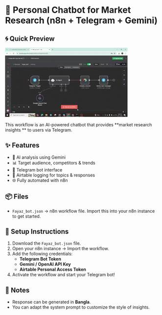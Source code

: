 # 🤖 Personal Chatbot for Market Research (n8n + Telegram + Gemini)
## 🌀 Quick Preview

![Telegram Bot Demo](.//Fayaz_bot_video.gif)

This workflow is an AI-powered chatbot that provides **market research insights ** to users via Telegram.

## ✨ Features
- 🧠 AI analysis using Gemini
- 📊 Target audience, competitors & trends
- 💬 Telegram bot interface
- 📝 Airtable logging for topics & responses
- 🌐 Fully automated with n8n

## 📦 Files
- `Fayaz_bot.json` → n8n workflow file. Import this into your n8n instance to get started.

## 🚀 Setup Instructions
1. Download the `Fayaz_bot.json` file.
2. Open your n8n instance → Import the workflow.
3. Add the following credentials:
   - **Telegram Bot Token**
   - **Gemini / OpenAI API Key**
   - **Airtable Personal Access Token**
4. Activate the workflow and start your Telegram bot!

## 📝 Notes
- Response can be generated in **Bangla**.
- You can adapt the system prompt to customize the style of insights.

